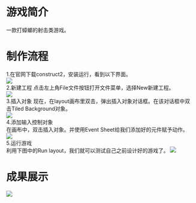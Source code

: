 # 游戏简介
一款打蟑螂的射击类游戏。

# 制作流程
1.在官网下载construct2，安装运行，看到以下界面。<br>
![](https://github.com/lanruoshengchunxia/swi-homework/raw/gh-pages/images/1.png)<br>
2.新建工程
点击左上角File文件按钮打开文件菜单，选择New新建工程。<br>
![](https://github.com/lanruoshengchunxia/swi-homework/raw/gh-pages/images/9a0c3b1ed21b0ef490ef68d8dcc451da80cb3e7b.png)<br>
3.插入对象
现在，在layout画布里双击，弹出插入对象对话框。在该对话框中双击Tiled Background对象。<br>
![](https://github.com/lanruoshengchunxia/swi-homework/raw/gh-pages/images/4.png)<br>
4.添加输入控制对象<br>
在画布中，双击插入对象。并使用Event Sheet给我们添加好的元件赋予动作。<br>
![](https://github.com/lanruoshengchunxia/swi-homework/raw/gh-pages/images/3.jpg)<br>
5.运行游戏<br>
利用下图中的Run layout，我们就可以测试自己之前设计好的游戏了。 
![](https://github.com/lanruoshengchunxia/swi-homework/raw/gh-pages/images/5.png)<br>

# 成果展示
![](https://github.com/lanruoshengchunxia/swi-homework/raw/gh-pages/images/2.png)